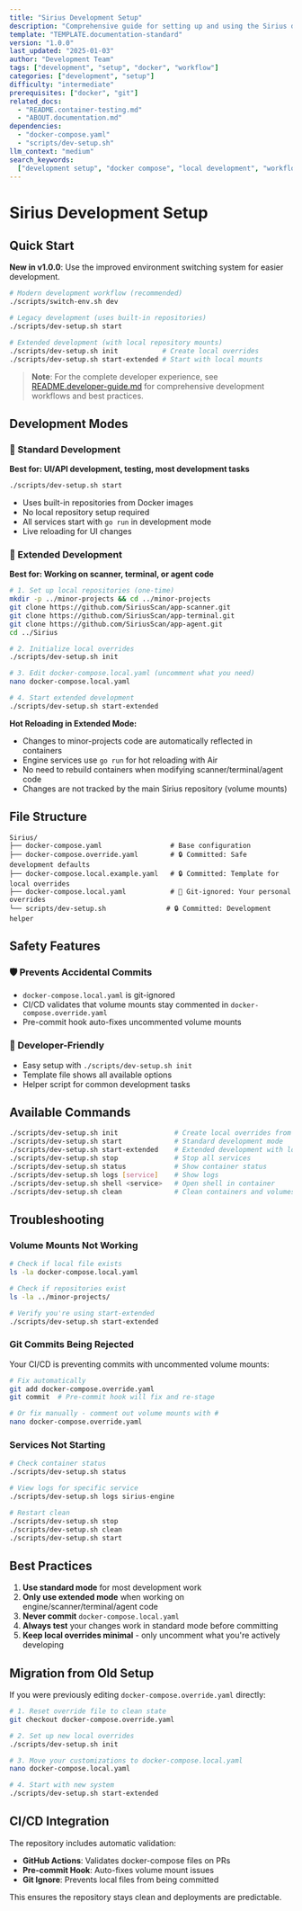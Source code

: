 ```yaml
---
title: "Sirius Development Setup"
description: "Comprehensive guide for setting up and using the Sirius development environment, including standard and extended development modes with local repository integration."
template: "TEMPLATE.documentation-standard"
version: "1.0.0"
last_updated: "2025-01-03"
author: "Development Team"
tags: ["development", "setup", "docker", "workflow"]
categories: ["development", "setup"]
difficulty: "intermediate"
prerequisites: ["docker", "git"]
related_docs:
  - "README.container-testing.md"
  - "ABOUT.documentation.md"
dependencies:
  - "docker-compose.yaml"
  - "scripts/dev-setup.sh"
llm_context: "medium"
search_keywords:
  ["development setup", "docker compose", "local development", "workflow"]
---
```


# Sirius Development Setup

## Quick Start

**New in v1.0.0**: Use the improved environment switching system for easier development.

```bash
# Modern development workflow (recommended)
./scripts/switch-env.sh dev

# Legacy development (uses built-in repositories)
./scripts/dev-setup.sh start

# Extended development (with local repository mounts)
./scripts/dev-setup.sh init           # Create local overrides
./scripts/dev-setup.sh start-extended # Start with local mounts
```

> **Note**: For the complete developer experience, see [README.developer-guide.md](README.developer-guide.md) for comprehensive development workflows and best practices.

## Development Modes

### 🎯 Standard Development

**Best for: UI/API development, testing, most development tasks**

```bash
./scripts/dev-setup.sh start
```

- Uses built-in repositories from Docker images
- No local repository setup required
- All services start with `go run` in development mode
- Live reloading for UI changes

### 🔧 Extended Development

**Best for: Working on scanner, terminal, or agent code**

```bash
# 1. Set up local repositories (one-time)
mkdir -p ../minor-projects && cd ../minor-projects
git clone https://github.com/SiriusScan/app-scanner.git
git clone https://github.com/SiriusScan/app-terminal.git
git clone https://github.com/SiriusScan/app-agent.git
cd ../Sirius

# 2. Initialize local overrides
./scripts/dev-setup.sh init

# 3. Edit docker-compose.local.yaml (uncomment what you need)
nano docker-compose.local.yaml

# 4. Start extended development
./scripts/dev-setup.sh start-extended
```

**Hot Reloading in Extended Mode:**
- Changes to minor-projects code are automatically reflected in containers
- Engine services use `go run` for hot reloading with Air
- No need to rebuild containers when modifying scanner/terminal/agent code
- Changes are not tracked by the main Sirius repository (volume mounts)

## File Structure

```
Sirius/
├── docker-compose.yaml                 # Base configuration
├── docker-compose.override.yaml        # 🔒 Committed: Safe development defaults
├── docker-compose.local.example.yaml   # 🔒 Committed: Template for local overrides
├── docker-compose.local.yaml           # 🚫 Git-ignored: Your personal overrides
└── scripts/dev-setup.sh               # 🔒 Committed: Development helper
```

## Safety Features

### 🛡️ Prevents Accidental Commits

- `docker-compose.local.yaml` is git-ignored
- CI/CD validates that volume mounts stay commented in `docker-compose.override.yaml`
- Pre-commit hook auto-fixes uncommented volume mounts

### 🔧 Developer-Friendly

- Easy setup with `./scripts/dev-setup.sh init`
- Template file shows all available options
- Helper script for common development tasks

## Available Commands

```bash
./scripts/dev-setup.sh init              # Create local overrides from template
./scripts/dev-setup.sh start             # Standard development mode
./scripts/dev-setup.sh start-extended    # Extended development with local repos
./scripts/dev-setup.sh stop              # Stop all services
./scripts/dev-setup.sh status            # Show container status
./scripts/dev-setup.sh logs [service]    # Show logs
./scripts/dev-setup.sh shell <service>   # Open shell in container
./scripts/dev-setup.sh clean             # Clean containers and volumes
```

## Troubleshooting

### Volume Mounts Not Working

```bash
# Check if local file exists
ls -la docker-compose.local.yaml

# Check if repositories exist
ls -la ../minor-projects/

# Verify you're using start-extended
./scripts/dev-setup.sh start-extended
```

### Git Commits Being Rejected

Your CI/CD is preventing commits with uncommented volume mounts:

```bash
# Fix automatically
git add docker-compose.override.yaml
git commit  # Pre-commit hook will fix and re-stage

# Or fix manually - comment out volume mounts with #
nano docker-compose.override.yaml
```

### Services Not Starting

```bash
# Check container status
./scripts/dev-setup.sh status

# View logs for specific service
./scripts/dev-setup.sh logs sirius-engine

# Restart clean
./scripts/dev-setup.sh stop
./scripts/dev-setup.sh clean
./scripts/dev-setup.sh start
```

## Best Practices

1. **Use standard mode** for most development work
2. **Only use extended mode** when working on engine/scanner/terminal/agent code
3. **Never commit** `docker-compose.local.yaml`
4. **Always test** your changes work in standard mode before committing
5. **Keep local overrides minimal** - only uncomment what you're actively developing

## Migration from Old Setup

If you were previously editing `docker-compose.override.yaml` directly:

```bash
# 1. Reset override file to clean state
git checkout docker-compose.override.yaml

# 2. Set up new local overrides
./scripts/dev-setup.sh init

# 3. Move your customizations to docker-compose.local.yaml
nano docker-compose.local.yaml

# 4. Start with new system
./scripts/dev-setup.sh start-extended
```

## CI/CD Integration

The repository includes automatic validation:

- **GitHub Actions**: Validates docker-compose files on PRs
- **Pre-commit Hook**: Auto-fixes volume mount issues
- **Git Ignore**: Prevents local files from being committed

This ensures the repository stays clean and deployments are predictable.
